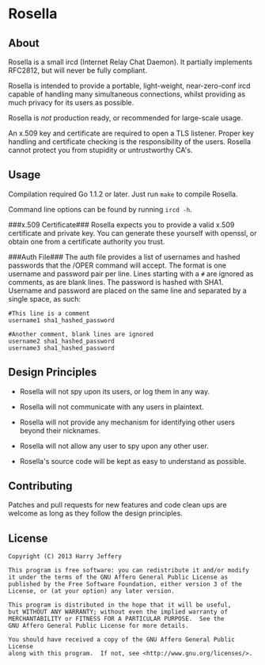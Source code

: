 Rosella
=======

About
-----
Rosella is a small ircd (Internet Relay Chat Daemon).
It partially implements RFC2812, but will never be fully compliant.

Rosella is intended to provide a portable, light-weight, near-zero-conf
ircd capable of handling many simultaneous connections, whilst providing
as much privacy for its users as possible.

Rosella is *not* production ready, or recommended for large-scale usage.

An x.509 key and certificate are required to open a TLS listener.
Proper key handling and certificate checking is the responsibility of the
users. Rosella cannot protect you from stupidity or untrustworthy CA's.

Usage
-----
Compilation required Go 1.1.2 or later. Just run `make` to compile Rosella.

Command line options can be found by running `ircd -h`.

###x.509 Certificate###
Rosella expects you to provide a valid x.509 certificate and private key.
You can generate these yourself with openssl, or obtain one from a certificate
authority you trust.

###Auth File###
The auth file provides a list of usernames and hashed passwords that the /OPER
command will accept. The format is one username and password pair per line.
Lines starting with a `#` are ignored as comments, as are blank lines. The
password is hashed with SHA1. Username and password are placed on the same
line and separated by a single space, as such:

    #This line is a comment
    username1 sha1_hashed_password

    #Another comment, blank lines are ignored
    username2 sha1_hashed_password
    username3 sha1_hashed_password


Design Principles
-----------------

* Rosella will not spy upon its users, or log them in any way.

* Rosella will not communicate with any users in plaintext.

* Rosella will not provide any mechanism for identifying other users beyond
  their nicknames.

* Rosella will not allow any user to spy upon any other user.

* Rosella's source code will be kept as easy to understand as possible.

Contributing
------------

Patches and pull requests for new features and code clean ups are welcome as
long as they follow the design principles.

License
-------

    Copyright (C) 2013 Harry Jeffery

    This program is free software: you can redistribute it and/or modify
    it under the terms of the GNU Affero General Public License as
    published by the Free Software Foundation, either version 3 of the
    License, or (at your option) any later version.

    This program is distributed in the hope that it will be useful,
    but WITHOUT ANY WARRANTY; without even the implied warranty of
    MERCHANTABILITY or FITNESS FOR A PARTICULAR PURPOSE.  See the
    GNU Affero General Public License for more details.

    You should have received a copy of the GNU Affero General Public License
    along with this program.  If not, see <http://www.gnu.org/licenses/>.
